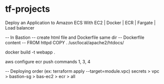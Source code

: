 # tf-projects

Deploy an Application to Amazon ECS With EC2 | Docker | ECR | Fargate | Load balancer

-- In Bastion
-- create html file and Dockerfile same dir
-- Dockerfile content --
FROM httpd
COPY . /usr/local/apache2/htdocs/

docker build -t webapp .

aws configure
ecr push commands 1, 3, 4

-- Deploying order (ex: terraform apply --target=module.vpc)
secrets > vpc > bastion-sg > bas-ec2 > ecr > all